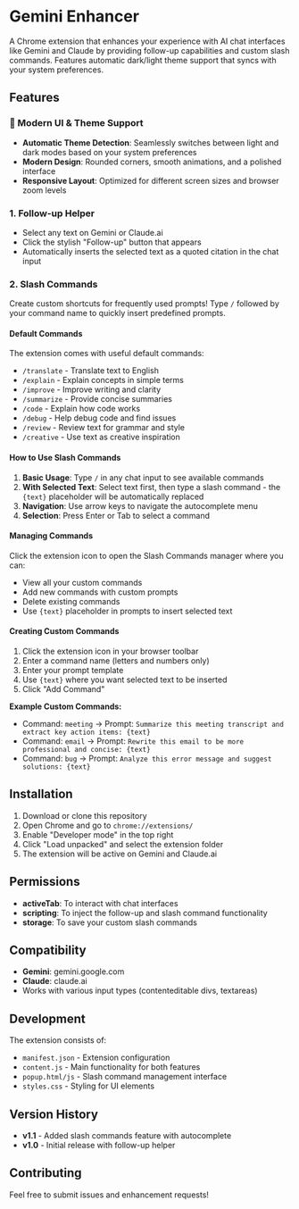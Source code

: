 # Gemini Enhancer

A Chrome extension that enhances your experience with AI chat interfaces like Gemini and Claude by providing follow-up capabilities and custom slash commands. Features automatic dark/light theme support that syncs with your system preferences.

## Features

### 🎨 Modern UI & Theme Support
- **Automatic Theme Detection**: Seamlessly switches between light and dark modes based on your system preferences
- **Modern Design**: Rounded corners, smooth animations, and a polished interface
- **Responsive Layout**: Optimized for different screen sizes and browser zoom levels

### 1. Follow-up Helper
- Select any text on Gemini or Claude.ai
- Click the stylish "Follow-up" button that appears
- Automatically inserts the selected text as a quoted citation in the chat input

### 2. Slash Commands
Create custom shortcuts for frequently used prompts! Type `/` followed by your command name to quickly insert predefined prompts.

#### Default Commands
The extension comes with useful default commands:

- `/translate` - Translate text to English
- `/explain` - Explain concepts in simple terms  
- `/improve` - Improve writing and clarity
- `/summarize` - Provide concise summaries
- `/code` - Explain how code works
- `/debug` - Help debug code and find issues
- `/review` - Review text for grammar and style
- `/creative` - Use text as creative inspiration

#### How to Use Slash Commands

1. **Basic Usage**: Type `/` in any chat input to see available commands
2. **With Selected Text**: Select text first, then type a slash command - the `{text}` placeholder will be automatically replaced
3. **Navigation**: Use arrow keys to navigate the autocomplete menu
4. **Selection**: Press Enter or Tab to select a command

#### Managing Commands

Click the extension icon to open the Slash Commands manager where you can:

- View all your custom commands
- Add new commands with custom prompts
- Delete existing commands
- Use `{text}` placeholder in prompts to insert selected text

#### Creating Custom Commands

1. Click the extension icon in your browser toolbar
2. Enter a command name (letters and numbers only)
3. Enter your prompt template
4. Use `{text}` where you want selected text to be inserted
5. Click "Add Command"

**Example Custom Commands:**
- Command: `meeting` → Prompt: `Summarize this meeting transcript and extract key action items: {text}`
- Command: `email` → Prompt: `Rewrite this email to be more professional and concise: {text}`
- Command: `bug` → Prompt: `Analyze this error message and suggest solutions: {text}`

## Installation

1. Download or clone this repository
2. Open Chrome and go to `chrome://extensions/`
3. Enable "Developer mode" in the top right
4. Click "Load unpacked" and select the extension folder
5. The extension will be active on Gemini and Claude.ai

## Permissions

- **activeTab**: To interact with chat interfaces
- **scripting**: To inject the follow-up and slash command functionality  
- **storage**: To save your custom slash commands

## Compatibility

- **Gemini**: gemini.google.com
- **Claude**: claude.ai
- Works with various input types (contenteditable divs, textareas)

## Development

The extension consists of:

- `manifest.json` - Extension configuration
- `content.js` - Main functionality for both features
- `popup.html/js` - Slash command management interface
- `styles.css` - Styling for UI elements

## Version History

- **v1.1** - Added slash commands feature with autocomplete
- **v1.0** - Initial release with follow-up helper

## Contributing

Feel free to submit issues and enhancement requests!

